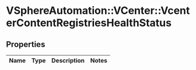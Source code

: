 # VSphereAutomation::VCenter::VcenterContentRegistriesHealthStatus

## Properties
Name | Type | Description | Notes
------------ | ------------- | ------------- | -------------


